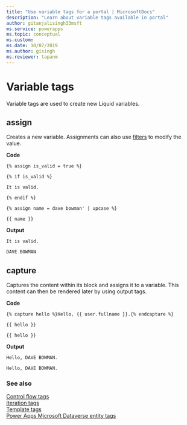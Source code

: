 ```yaml
---
title: "Use variable tags for a portal | MicrosoftDocs"
description: "Learn about variable tags available in portal"
author: gitanjalisingh33msft
ms.service: powerapps
ms.topic: conceptual
ms.custom: 
ms.date: 10/07/2019
ms.author: gisingh
ms.reviewer: tapanm
---
```


# Variable tags

Variable tags are used to create new Liquid variables.

## assign

Creates a new variable. Assignments can also use [filters](liquid-filters.md) to modify the value.  

**Code**

```
{% assign is_valid = true %}

{% if is_valid %}

It is valid.

{% endif %}

{% assign name = dave bowman' | upcase %}

{{ name }}
```

**Output**

```
It is valid.

DAVE BOWMAN
```

## capture

Captures the content within its block and assigns it to a variable. This content can then be rendered later by using output tags.

**Code**

```
{% capture hello %}Hello, {{ user.fullname }}.{% endcapture %}

{{ hello }}

{{ hello }}
```

**Output**

```
Hello, DAVE BOWMAN.

Hello, DAVE BOWMAN.
```

### See also

[Control flow tags](control-flow-tags.md)<br>
[Iteration tags](iteration-tags.md)<br>
[Template tags](template-tags.md)<br>
[Power Apps Microsoft Dataverse entity tags](portals-entity-tags.md)
